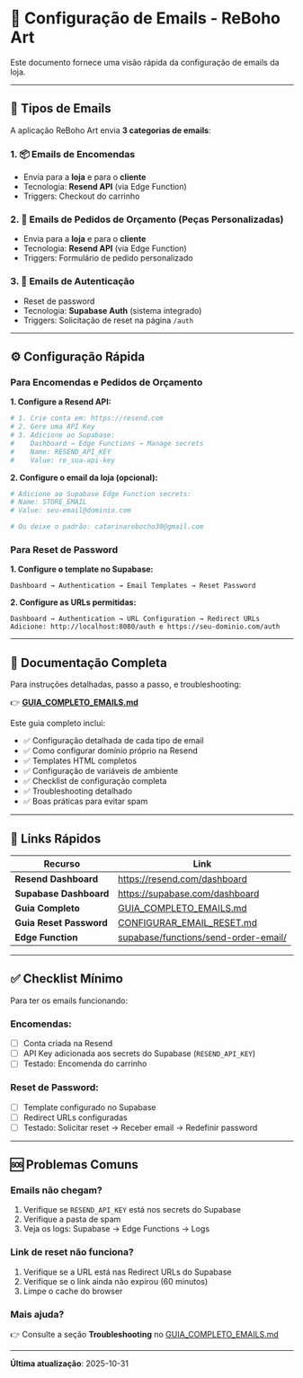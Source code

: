# 📧 Configuração de Emails - ReBoho Art

Este documento fornece uma visão rápida da configuração de emails da loja.

---

## 🎯 Tipos de Emails

A aplicação ReBoho Art envia **3 categorias de emails**:

### 1. 📦 Emails de Encomendas
- Envia para a **loja** e para o **cliente**
- Tecnologia: **Resend API** (via Edge Function)
- Triggers: Checkout do carrinho

### 2. 💎 Emails de Pedidos de Orçamento (Peças Personalizadas)
- Envia para a **loja** e para o **cliente**
- Tecnologia: **Resend API** (via Edge Function)
- Triggers: Formulário de pedido personalizado

### 3. 🔐 Emails de Autenticação
- Reset de password
- Tecnologia: **Supabase Auth** (sistema integrado)
- Triggers: Solicitação de reset na página `/auth`

---

## ⚙️ Configuração Rápida

### Para Encomendas e Pedidos de Orçamento

**1. Configure a Resend API:**
```bash
# 1. Crie conta em: https://resend.com
# 2. Gere uma API Key
# 3. Adicione ao Supabase:
#    Dashboard → Edge Functions → Manage secrets
#    Name: RESEND_API_KEY
#    Value: re_sua-api-key
```

**2. Configure o email da loja (opcional):**
```bash
# Adicione ao Supabase Edge Function secrets:
# Name: STORE_EMAIL
# Value: seu-email@dominio.com

# Ou deixe o padrão: catarinarebocho30@gmail.com
```

### Para Reset de Password

**1. Configure o template no Supabase:**
```
Dashboard → Authentication → Email Templates → Reset Password
```

**2. Configure as URLs permitidas:**
```
Dashboard → Authentication → URL Configuration → Redirect URLs
Adicione: http://localhost:8080/auth e https://seu-dominio.com/auth
```

---

## 📖 Documentação Completa

Para instruções detalhadas, passo a passo, e troubleshooting:

👉 **[GUIA_COMPLETO_EMAILS.md](../GUIA_COMPLETO_EMAILS.md)**

Este guia completo inclui:
- ✅ Configuração detalhada de cada tipo de email
- ✅ Como configurar domínio próprio na Resend
- ✅ Templates HTML completos
- ✅ Configuração de variáveis de ambiente
- ✅ Checklist de configuração completa
- ✅ Troubleshooting detalhado
- ✅ Boas práticas para evitar spam

---

## 🔗 Links Rápidos

| Recurso | Link |
|---------|------|
| **Resend Dashboard** | https://resend.com/dashboard |
| **Supabase Dashboard** | https://supabase.com/dashboard |
| **Guia Completo** | [GUIA_COMPLETO_EMAILS.md](../GUIA_COMPLETO_EMAILS.md) |
| **Guia Reset Password** | [CONFIGURAR_EMAIL_RESET.md](../CONFIGURAR_EMAIL_RESET.md) |
| **Edge Function** | [supabase/functions/send-order-email/](../supabase/functions/send-order-email/) |

---

## ✅ Checklist Mínimo

Para ter os emails funcionando:

### Encomendas:
- [ ] Conta criada na Resend
- [ ] API Key adicionada aos secrets do Supabase (`RESEND_API_KEY`)
- [ ] Testado: Encomenda do carrinho

### Reset de Password:
- [ ] Template configurado no Supabase
- [ ] Redirect URLs configuradas
- [ ] Testado: Solicitar reset → Receber email → Redefinir password

---

## 🆘 Problemas Comuns

### Emails não chegam?
1. Verifique se `RESEND_API_KEY` está nos secrets do Supabase
2. Verifique a pasta de spam
3. Veja os logs: Supabase → Edge Functions → Logs

### Link de reset não funciona?
1. Verifique se a URL está nas Redirect URLs do Supabase
2. Verifique se o link ainda não expirou (60 minutos)
3. Limpe o cache do browser

### Mais ajuda?
👉 Consulte a seção **Troubleshooting** no [GUIA_COMPLETO_EMAILS.md](../GUIA_COMPLETO_EMAILS.md)

---

**Última atualização**: 2025-10-31

